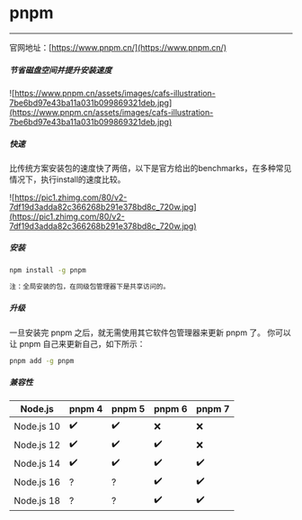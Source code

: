 # pnpm

---

官网地址：[https://www.pnpm.cn/](https://www.pnpm.cn/)

##### 节省磁盘空间并提升安装速度

![https://www.pnpm.cn/assets/images/cafs-illustration-7be6bd97e43ba11a031b099869321deb.jpg](https://www.pnpm.cn/assets/images/cafs-illustration-7be6bd97e43ba11a031b099869321deb.jpg)

##### 快速

比传统方案安装包的速度快了两倍，以下是官方给出的benchmarks，在多种常见情况下，执行install的速度比较。

![https://pic1.zhimg.com/80/v2-7df19d3adda82c366268b291e378bd8c_720w.jpg](https://pic1.zhimg.com/80/v2-7df19d3adda82c366268b291e378bd8c_720w.jpg)

##### 安装

```bash
npm install -g pnpm

注：全局安装的包，在同级包管理器下是共享访问的。
```

##### 升级

一旦安装完 pnpm 之后，就无需使用其它软件包管理器来更新 pnpm 了。 你可以让 pnpm 自己来更新自己，如下所示：

```bash
pnpm add -g pnpm
```

##### 兼容性

| Node.js    | pnpm 4 | pnpm 5 | pnpm 6 | pnpm 7 |
| ---------- | ------ | ------ | ------ | ------ |
| Node.js 10 | ✔️     | ✔️     | ❌      | ❌      |
| Node.js 12 | ✔️     | ✔️     | ✔️     | ❌      |
| Node.js 14 | ✔️     | ✔️     | ✔️     | ✔️     |
| Node.js 16 | ?️     | ?️     | ✔️     | ✔️     |
| Node.js 18 | ?️     | ?️     | ✔️     | ✔️     |